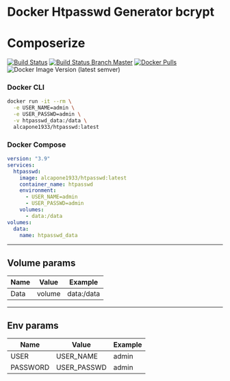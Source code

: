 # Docker Htpasswd Generator bcrypt
# Composerize
[![Build Status](https://shields.cosanostra-cloud.de/drone/build/alcapone1933/docker-htpasswd?logo=drone&server=https%3A%2F%2Fdrone.docker-for-life.de)](https://drone.docker-for-life.de/alcapone1933/docker-htpasswd)
[![Build Status Branch Master](https://shields.cosanostra-cloud.de/drone/build/alcapone1933/docker-htpasswd/master?logo=drone&label=build%20%5Bbranch%20master%5D&server=https%3A%2F%2Fdrone.docker-for-life.de)](https://drone.docker-for-life.de/alcapone1933/docker-htpasswd/branches)
[![Docker Pulls](https://shields.cosanostra-cloud.de/docker/pulls/alcapone1933/htpasswd?logo=docker&logoColor=blue)](https://hub.docker.com/r/alcapone1933/htpasswd/tags)
![Docker Image Version (latest semver)](https://shields.cosanostra-cloud.de/docker/v/alcapone1933/htpasswd?sort=semver&logo=docker&logoColor=blue&label=dockerhub%20version)
### Docker CLI

```bash
docker run -it --rm \
  -e USER_NAME=admin \
  -e USER_PASSWD=admin \
  -v htpasswd_data:/data \
  alcapone1933/htpasswd:latest
```

### Docker Compose

```yaml
version: "3.9"
services:
  htpasswd:
    image: alcapone1933/htpasswd:latest
    container_name: htpasswd
    environment:
      - USER_NAME=admin	
      - USER_PASSWD=admin
    volumes:
      - data:/data
volumes:
  data:
    name: htpasswd_data
```
* * *

## Volume params

| Name   |Value    |Example      |
|--------|---------|-------------|
|  Data  | volume  | data:/data  |

* * *

## Env params


| Name     | Value        | Example     |
|----------|--------------|-------------|
| USER     | USER_NAME    | admin       |
| PASSWORD | USER_PASSWD  | admin       |
